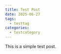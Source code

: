 ```yaml
---
title: Test Post
date: 2025-06-27
tags:
  - testtag
categories:
  - testcategory
---
```


This is a simple test post.
